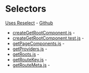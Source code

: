 # Selectors
[Uses Reselect](https://redux.js.org/recipes/computing-derived-data) - [Github](https://github.com/reduxjs/reselect)

* [createGetRootComponent.js](https://github.com/alleyinteractive/irving/blob/production/selectors/createGetRootComponent.js) - 
* [createGetRootComponent.test.js](https://github.com/alleyinteractive/irving/blob/production/selectors/createGetRootComponent.test.js) - 
* [getPageComponents.js](https://github.com/alleyinteractive/irving/blob/production/selectors/getPageComponents.js) - 
* [getProviders.js](https://github.com/alleyinteractive/irving/blob/production/selectors/getProviders.js) - 
* [getRoots.js](https://github.com/alleyinteractive/irving/blob/production/selectors/getRoots.js) - 
* [getRouteKey.js](https://github.com/alleyinteractive/irving/blob/production/selectors/getRouteKey.js) - 
* [getRouteMeta.js](https://github.com/alleyinteractive/irving/blob/production/selectors/getRouteMeta.js) - 
